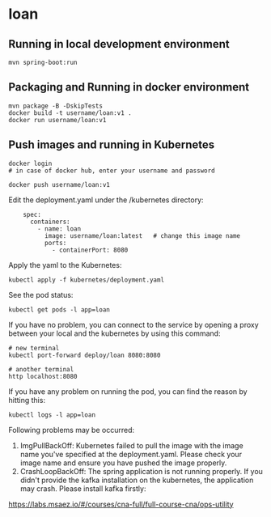 # loan

## Running in local development environment

```
mvn spring-boot:run
```

## Packaging and Running in docker environment

```
mvn package -B -DskipTests
docker build -t username/loan:v1 .
docker run username/loan:v1
```

## Push images and running in Kubernetes

```
docker login 
# in case of docker hub, enter your username and password

docker push username/loan:v1
```

Edit the deployment.yaml under the /kubernetes directory:
```
    spec:
      containers:
        - name: loan
          image: username/loan:latest   # change this image name
          ports:
            - containerPort: 8080

```

Apply the yaml to the Kubernetes:
```
kubectl apply -f kubernetes/deployment.yaml
```

See the pod status:
```
kubectl get pods -l app=loan
```

If you have no problem, you can connect to the service by opening a proxy between your local and the kubernetes by using this command:
```
# new terminal
kubectl port-forward deploy/loan 8080:8080

# another terminal
http localhost:8080
```

If you have any problem on running the pod, you can find the reason by hitting this:
```
kubectl logs -l app=loan
```

Following problems may be occurred:

1. ImgPullBackOff:  Kubernetes failed to pull the image with the image name you've specified at the deployment.yaml. Please check your image name and ensure you have pushed the image properly.
1. CrashLoopBackOff: The spring application is not running properly. If you didn't provide the kafka installation on the kubernetes, the application may crash. Please install kafka firstly:

https://labs.msaez.io/#/courses/cna-full/full-course-cna/ops-utility

